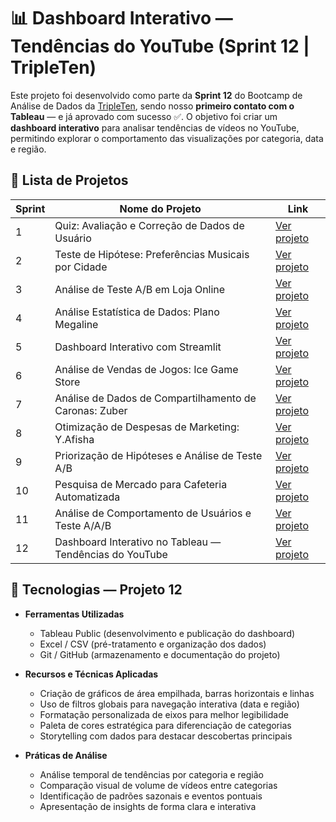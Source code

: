 # 📊 Dashboard Interativo — Tendências do YouTube (Sprint 12 | TripleTen)

Este projeto foi desenvolvido como parte da **Sprint 12** do Bootcamp de Análise de Dados da [TripleTen](https://tripleten.com), sendo nosso **primeiro contato com o Tableau** — e já aprovado com sucesso ✅.
O objetivo foi criar um **dashboard interativo** para analisar tendências de vídeos no YouTube, permitindo explorar o comportamento das visualizações por categoria, data e região.

## 📌 Lista de Projetos

| Sprint | Nome do Projeto                                    | Link |
|--------|----------------------------------------------------|------|
| 1      | Quiz: Avaliação e Correção de Dados de Usuário     | [Ver projeto](https://github.com/gschmidel19/sprint-01-quiz-qualidade-dados/tree/main/sprint-01-quiz-qualidade-dados) |
| 2      | Teste de Hipótese: Preferências Musicais por Cidade | [Ver projeto](https://github.com/gschmidel19/sprint-02-preferencias-musicais-cidades/tree/main/sprint-02-preferencias-musicais-cidades) |
| 3      | Análise de Teste A/B em Loja Online                | [Ver projeto](https://github.com/gschmidel19/sprint-3-ab-test-analysis/tree/main/sprint-3-ab-test-analysis) |
| 4      | Análise Estatística de Dados: Plano Megaline       | [Ver projeto](https://github.com/gschmidel19/Sprint_4_Megaline/tree/main/Sprint_4_Megaline) |
| 5      | Dashboard Interativo com Streamlit                 | [Ver projeto](https://testeaula-vadtlkgochzupctcfyxgp6.streamlit.app) |
| 6      | Análise de Vendas de Jogos: Ice Game Store         | [Ver projeto](https://github.com/gschmidel19/Sprint_6_VideoGame_Sales/tree/main/Sprint_6_VideoGame_Sales) |
| 7      | Análise de Dados de Compartilhamento de Caronas: Zuber | [Ver projeto](https://github.com/gschmidel19/Sprint_7_Zuber) |
| 8      | Otimização de Despesas de Marketing: Y.Afisha      | [Ver projeto](https://github.com/gschmidel19/Sprint_8_YAfisha) |
| 9      | Priorização de Hipóteses e Análise de Teste A/B    | [Ver projeto](https://github.com/gschmidel19/Sprint_9_Hypotheses_AB_Test_Analysis/tree/main/Sprint_9_Hypotheses_AB_Test_Analysis) |
| 10     | Pesquisa de Mercado para Cafeteria Automatizada    | [Ver projeto](https://github.com/gschmidel19/Sprint_10_Restaurants/tree/main/Sprint_10_Restaurants) |
| 11     | Análise de Comportamento de Usuários e Teste A/A/B | [Ver projeto](https://github.com/gschmidel19/projeto_11_analise_comportamento_usuarios/tree/main/projeto_11_analise_comportamento_usuarios) |
| 12     | Dashboard Interativo no Tableau — Tendências do YouTube | [Ver projeto](https://github.com/gschmidel19/sprint-12-youtube-trends-tableau) |



## 🧰 Tecnologias — Projeto 12

- **Ferramentas Utilizadas**  
  - Tableau Public (desenvolvimento e publicação do dashboard)  
  - Excel / CSV (pré-tratamento e organização dos dados)  
  - Git / GitHub (armazenamento e documentação do projeto)  

- **Recursos e Técnicas Aplicadas**  
  - Criação de gráficos de área empilhada, barras horizontais e linhas  
  - Uso de filtros globais para navegação interativa (data e região)  
  - Formatação personalizada de eixos para melhor legibilidade  
  - Paleta de cores estratégica para diferenciação de categorias  
  - Storytelling com dados para destacar descobertas principais  

- **Práticas de Análise**  
  - Análise temporal de tendências por categoria e região  
  - Comparação visual de volume de vídeos entre categorias  
  - Identificação de padrões sazonais e eventos pontuais  
  - Apresentação de insights de forma clara e interativa  

